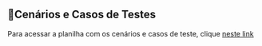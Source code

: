 ## 🔎Cenários e Casos de Testes

Para acessar a planilha com os cenários e casos de teste, clique [neste link](https://docs.google.com/spreadsheets/d/1R4O6hU33zC9rvJ1IJNrM__msEfqLvGX4i9FPxOctYRk/edit?usp=sharing)